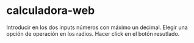 # calculadora-web

Introducir en los dos inputs números con máximo un decimal.
Elegir una opción de operación en los radios.
Hacer click en el botón resutlado.